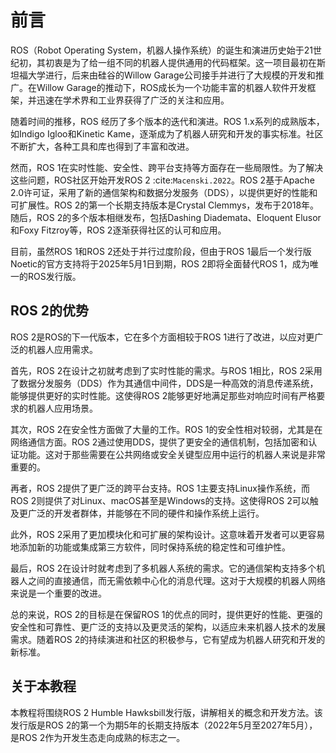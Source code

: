 # 前言

ROS（Robot Operating System，机器人操作系统）的诞生和演进历史始于21世纪初，其初衷是为了给一组不同的机器人提供通用的代码框架。这一项目最初在斯坦福大学进行，后来由硅谷的Willow Garage公司接手并进行了大规模的开发和推广。在Willow Garage的推动下，ROS成长为一个功能丰富的机器人软件开发框架，并迅速在学术界和工业界获得了广泛的关注和应用。

随着时间的推移，ROS 经历了多个版本的迭代和演进。ROS 1.x系列的成熟版本，如Indigo Igloo和Kinetic Kame，逐渐成为了机器人研究和开发的事实标准。社区不断扩大，各种工具和库也得到了丰富和改进。

然而，ROS 1在实时性能、安全性、跨平台支持等方面存在一些局限性。为了解决这些问题，ROS社区开始开发ROS 2 :cite:`Macenski.2022`。ROS 2基于Apache 2.0许可证，采用了新的通信架构和数据分发服务（DDS），以提供更好的性能和可扩展性。ROS 2的第一个长期支持版本是Crystal Clemmys，发布于2018年。随后，ROS 2的多个版本相继发布，包括Dashing Diademata、Eloquent Elusor和Foxy Fitzroy等，ROS 2逐渐获得社区的认可和应用。

目前，虽然ROS 1和ROS 2还处于并行过度阶段，但由于ROS 1最后一个发行版Noetic的官方支持将于2025年5月1日到期，ROS 2即将全面替代ROS 1，成为唯一的ROS发行版。

## ROS 2的优势

ROS 2是ROS的下一代版本，它在多个方面相较于ROS 1进行了改进，以应对更广泛的机器人应用需求。

首先，ROS 2在设计之初就考虑到了实时性能的需求。与ROS 1相比，ROS 2采用了数据分发服务（DDS）作为其通信中间件，DDS是一种高效的消息传递系统，能够提供更好的实时性能。这使得ROS 2能够更好地满足那些对响应时间有严格要求的机器人应用场景。

其次，ROS 2在安全性方面做了大量的工作。ROS 1的安全性相对较弱，尤其是在网络通信方面。ROS 2通过使用DDS，提供了更安全的通信机制，包括加密和认证功能。这对于那些需要在公共网络或安全关键型应用中运行的机器人来说是非常重要的。

再者，ROS 2提供了更广泛的跨平台支持。ROS 1主要支持Linux操作系统，而ROS 2则提供了对Linux、macOS甚至是Windows的支持。这使得ROS 2可以触及更广泛的开发者群体，并能够在不同的硬件和操作系统上运行。

此外，ROS 2采用了更加模块化和可扩展的架构设计。这意味着开发者可以更容易地添加新的功能或集成第三方软件，同时保持系统的稳定性和可维护性。

最后，ROS 2在设计时就考虑到了多机器人系统的需求。它的通信架构支持多个机器人之间的直接通信，而无需依赖中心化的消息代理。这对于大规模的机器人网络来说是一个重要的改进。

总的来说，ROS 2的目标是在保留ROS 1的优点的同时，提供更好的性能、更强的安全性和可靠性、更广泛的支持以及更灵活的架构，以适应未来机器人技术的发展需求。随着ROS 2的持续演进和社区的积极参与，它有望成为机器人研究和开发的新标准。

## 关于本教程

本教程将围绕ROS 2 Humble Hawksbill发行版，讲解相关的概念和开发方法。该发行版是ROS 2的第一个为期5年的长期支持版本（2022年5月至2027年5月），是ROS 2作为开发生态走向成熟的标志之一。
